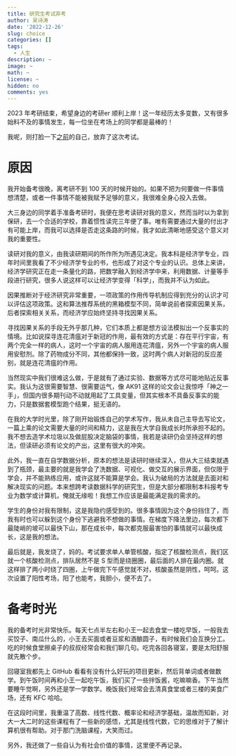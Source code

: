 ```yaml
---
title: 研究生考试弃考
author: 吴诗涛
date: '2022-12-26'
slug: choice
categories: []
tags:
  - 人生
description: ~
image: ~
math: ~
license: ~
hidden: no
comments: yes
---
```


2023 年考研结束，希望身边的考研er 顺利上岸！这一年经历太多变数，又有很多始料不及的事情发生，每一位坐在考场上的同学都是最棒的！

我呢，则打脸一下<a class="link" href="/life/plan/#考研本校">之前</a>的自己，放弃了这次考试。

# 原因

我开始备考很晚，离考研不到 100 天的时候开始的。如果不把为何要做一件事情想清楚，或者一件事情不能被我赋予足够的意义，我很难全身心投入去做。

大三身边的同学着手准备考研时，我便在思考读研对我的意义，然而当时以为拿到保研，去一个合适的学校，靠着惯性读完三年便了事。唯有需要通过大量的付出才有可能上岸，而我可以选择是否走这条路的时候，我才如此清晰地感受这个意义对我的重要性。

读研对我的意义，由我读研期间的所作所为所遇见决定。我本科是经济学专业，四年时间里我看了不少经济学专业的书，也形成了对这个专业的认识。总体上来讲，经济学研究正在走一条量化的路，把数学融入到经济学中来，利用数据、计量等手段进行研究，很多人说这样可以让经济学变得「科学」，而我并不认为如此。

因果推断对于经济研究非常重要，一项政策的作用传导机制应得到充分的认识才可以评估这项政策。这和算法推荐系统的黑箱模型不同，简单说前者探索因果关系，后者探索相关关系，而经济学应始终坚持寻找因果关系。

寻找因果关系的手段无外乎那几种，它们本质上都是想方设法模拟出一个反事实的情境。比如说探寻连花清瘟对于新冠的作用，最有效的方式是：存在平行宇宙，有两个完全一样的病人，这时一个宇宙的病人服用连花清瘟，另外一个宇宙的病人服用安慰剂。除了药物成分不同，其他都保持一致，这时两个病人对新冠的反应差别，就是连花清瘟的作用。

当然现实中我们很难这么做，于是就有了通过实验、数据等方式尽可能地贴近反事实。我认为这很需要智慧、很需要运气，像 AK91 这样的论文会让我惊呼「神之一手」，但国内很多期刊动不动就用起了工具变量，但其实根本不具备反事实的能力，只是数据套模型跑个结果，挺无语的。

在我的大学时光里，除了刚开始锻炼自己的学术写作，我从未自己主导去写论文，一篇上乘的论文需要大量的时间和精力，这是我在大学自我成长时所承担不起的。我不想去造学术垃圾以及做屁股决定脑袋的事情，我若是读研仍会坚持这样的想法，但读研必须有论文的产出，这里有很大的冲突。

此外，我一直在自学数据分析，原本的想法是读研时继续深入，但从大三结束就遇到了瓶颈，最主要的就是我学会了洗数据、可视化、做交互的展示界面，但仅限于学会，并不能熟练应用，或许这就不能算是学会。我认为破局的方法就是去面对和解决现实的问题。本来想跨考读数据科学的研究生，但是大部分都限制本科报考专业为数学或计算机，俺就无缘啦！我想工作应该是最能满足我的需求的。

学生的身份对我有限制，这是我隐约感受到的。很多事情因为这个身份挡住了，而我有时也可以躲到这个身份下逃避我不想做的事情。在梯度下降法里边，每次都下最陡峭的坡可以最快下山，那在成长中，每次都克服最害怕的事情就可以最快成长，这是我的想法。

最后就是，我发烧了，妈的。考试要求单人单管核酸，指定了核酸检测点，我们区就一个核酸检测点，排队居然不是 S 型而是绕圈圈，最后面的人排在最内圈。就这样排了两小时绕了四圈，上午做完下午感觉就不对，核酸虽然是阴性，呵呵。这次设置了阳性考场，阳了也能考，我胆小，便不去了。

# 备考时光

我的备考时光非常快乐。每天七点半左右和小王一起去食堂一楼吃早饭，一般我去买饺子、南瓜什么的，小王去买面或者豆浆和酒酿圆子，有时候我们会互换分工。吃的时候食堂擦桌子的叔叔经常会和我们聊几句。吃完各回各寝室，要是太阳舒服就先散个步。

回寝室我都先上 GitHub 看看有没有什么好玩的项目更新，然后背单词或者做数学。到午饭时间再和小王一起吃午饭，我们买了一些拌饭酱，吃嘛嘛香。下午当然要睡午觉啊，另外还是学一学数学。晚饭我们经常会去清真食堂或者三楼的美食广场，还有 KFC 哈哈。

在这段时间里，我重温了高数、线性代数、概率论和经济学基础，温故而知新，对大一大二时的这些课程有了一些新的感悟，尤其是线性代数，它的思维对于了解计算机很有帮助。对于那门洗脑课程，大笑而过。

另外，我还做了一些自认为有社会价值的事情，这里便不再记录。
